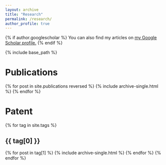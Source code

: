 ```yaml
---
layout: archive
title: "Research"
permalink: /research/
author_profile: true
---
```


{% if author.googlescholar %}
  You can also find my articles on <u><a href="{{author.googlescholar}}">my Google Scholar profile</a>.</u>
{% endif %}

{% include base_path %}

Publications
===
{% for post in site.publications reversed %}
    {% include archive-single.html %}
{% endfor %}


Patent
====

{% for tag in site.tags %}
  <h2>{{ tag[0] }}</h2>
  {% for post in tag[1] %}
    {% include archive-single.html %}      
  {% endfor %}
{% endfor %}

<!--{% for post in site.publications %}
    {% if post.tags == "patent" %}
      {% include archive-single.html %}
    {% endif %}
{% endfor %}-->
